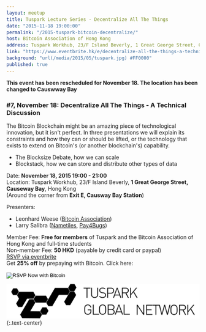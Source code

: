 ```yaml
---
layout: meetup
title: Tuspark Lecture Series - Decentralize All The Things
date: "2015-11-18 19:00:00"
permalink: "/2015-tuspark-bitcoin-decentralize/"
host: Bitcoin Association of Hong Kong
address: Tuspark Workhub, 23/F Island Beverly, 1 Great George Street, Causeway Bay, Hong Kong
link: "https://www.eventbrite.hk/e/decentralize-all-the-things-a-technical-discussion-bitcoinblockchains-tickets-18857373913"
background: "url(/media/2015/05/tuspark.jpg) #FF0000"
published: true
---
```


**This event has been rescheduled for November 18. The location has been changed to Causwway Bay**

### #7, November 18: Decentralize All The Things - A Technical Discussion
The Bitcoin Blockchain might be an amazing piece of technological innovation, but it isn't perfect. In three presentations we will explain its constraints and how they can or should be lifted, or the technology that exists to extend on Bitcoin's (or another blockchain's) capability.

* The Blocksize Debate, how we can scale
* Blockstack, how we can store and distribute other types of data

Date: **November 18, 2015 19:00 - 21:00**     
Location: Tuspark Workhub, 23/F Island Beverly, **1 Great George Street, Causeway Bay**, Hong Kong     
(Around the corner from **Exit E, Causway Bay Station**)     

Presenters:

* Leonhard Weese ([Bitcoin Association](https://www.bitcoinhk.org/))
* Larry Salibra ([Nametiles](https://nametiles.co/), [Pay4Bugs](https://www.pay4bugs.com/))

Member Fee: **Free for members** of Tuspark and the Bitcoin Association of Hong Kong and full-time students    
Non-member Fee: **50 HKD** (payable by credit card or paypal)     
[RSVP via eventbrite](https://www.eventbrite.hk/e/decentralize-all-the-things-a-technical-discussion-bitcoinblockchains-tickets-18857373913?discount=tgn)    
Get **25% off** by prepaying with Bitcoin. Click here:     

<form action="https://www.coinpayments.net/index.php" method="post">
	<input type="hidden" name="cmd" value="_pay">
	<input type="hidden" name="reset" value="1">
	<input type="hidden" name="merchant" value="84ffa7d089e5eefdc9ff75f09f948f80">
	<input type="hidden" name="currency" value="HKD">
	<input type="hidden" name="amountf" value="37.5">
	<input type="hidden" name="item_name" value="Decentralize All The Things">
	<input type="hidden" name="allow_quantity" value="1">
	<input type="hidden" name="want_shipping" value="0">
	<input type="hidden" name="success_url" value="https://www.bitcoinhk/2015-tuspark-bitcoin-decentralize/">
	<input type="image" src="https://www.coinpayments.net/images/pub/checkout-blue.png" alt="RSVP Now with Bitcoin">
</form>

[![Tuspark Global Hub](/media/2015/10/tuspark.png)](http://tuspark.hk/)
{:.text-center}
